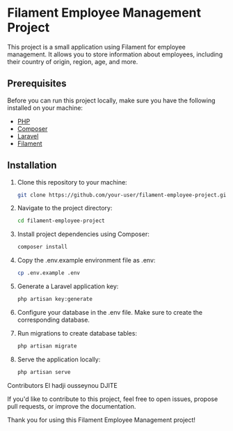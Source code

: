 # Filament Employee Management Project

This project is a small application using Filament for employee management. It allows you to store information about employees, including their country of origin, region, age, and more.

## Prerequisites

Before you can run this project locally, make sure you have the following installed on your machine:

- [PHP](https://www.php.net/)
- [Composer](https://getcomposer.org/)
- [Laravel](https://laravel.com/)
- [Filament](https://github.com/laravel-filament/filament)

## Installation

1. Clone this repository to your machine:

   ```bash
   git clone https://github.com/your-user/filament-employee-project.git

2. Navigate to the project directory:

    ```bash
    cd filament-employee-project

3. Install project dependencies using Composer:

    ```bash
    composer install

4. Copy the .env.example environment file as .env:

    ```bash
    cp .env.example .env

5. Generate a Laravel application key:

    ```bash
    php artisan key:generate

6. Configure your database in the .env file. Make sure to create the corresponding database.

7. Run migrations to create database tables:

    ```bash
    php artisan migrate

8. Serve the application locally:

    ```bash
    php artisan serve

Contributors
El hadji ousseynou DJITE

If you'd like to contribute to this project, feel free to open issues, propose pull requests, or improve the documentation.

Thank you for using this Filament Employee Management project!





